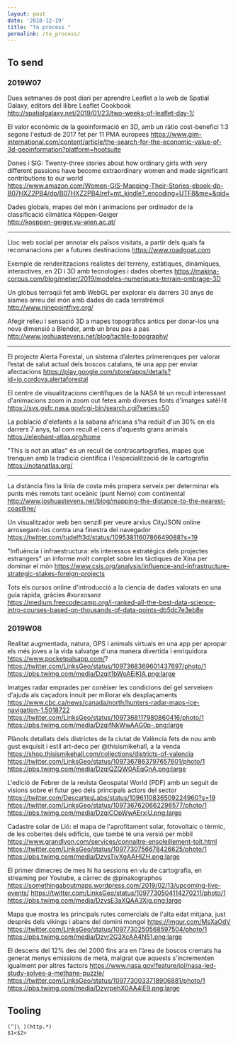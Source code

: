 ```yaml
---
layout: post
date: '2018-12-19'
title: "To process "
permalink: /to_process/
---
```



## To send

### 2019W07

Dues setmanes de post diari per aprendre Leaflet a la web de Spatial Galaxy, editors del llibre Leaflet Cookbook
<http://spatialgalaxy.net/2019/01/23/two-weeks-of-leaflet-day-1/>

El valor econòmic de la geoinformació en 3D, amb un ràtio cost-benefici 1:3 segons l'estudi de 2017 fet per 11 PMA europees
<https://www.gim-international.com/content/article/the-search-for-the-economic-value-of-3d-geoinformation?platform=hootsuite>

Dones i SIG: Twenty-three stories about how ordinary girls with very different passions have become extraordinary women and made significant contributions to our world  
<https://www.amazon.com/Women-GIS-Mapping-Their-Stories-ebook-dp-B07HXZ2PB4/dp/B07HXZ2PB4/ref=mt_kindle?_encoding=UTF8&me=&qid=>

Dades globals, mapes del món i animacions per ordinador de la classificació climàtica Köppen-Geiger   
<http://koeppen-geiger.vu-wien.ac.at/>

---

Lloc web social per annotar els països visitats, a partir dels quals fa recomanacions per a futures destinacions
<https://www.roadgoat.com>

Exemple de renderitzacions realistes del terreny, estàtiques, dinàmiques, interactives, en 2D i 3D amb tecnologies i dades obertes
<https://makina-corpus.com/blog/metier/2019/modeles-numeriques-terrain-ombrage-3D>

Un globus terraqüi fet amb WebGL per explorar els darrers 30 anys de sismes arreu del món amb dades de cada terratrèmol
<http://www.ninepointfive.org/>

Afegir relleu i sensació 3D a mapes topogràfics antics per donar-los una nova dimensió a Blender, amb un breu pas a pas
<http://www.joshuastevens.net/blog/tactile-topography/>

---

El projecte Alerta Forestal, un sistema d’alertes primerenques per valorar l’estat de salut actual dels boscos catalans, té una app per enviar afectacions    <https://play.google.com/store/apps/details?id=io.cordova.alertaforestal>

El centre de visualitzacions científiques de la NASA té un recull interessant d'animacions zoom in zoom out fetes amb diverses fonts d'imatges satèl·lit    
<https://svs.gsfc.nasa.gov/cgi-bin/search.cgi?series=50>

La població d'elefants a la sabana africana s'ha reduït d'un 30% en els darrers 7 anys, tal com recull el cens d'aquests grans animals   
<https://elephant-atlas.org/home>

"This is not an atlas" és un recull de contracartografies, mapes que trenquen amb la tradició científica i l'especialització de la cartografia  
<https://notanatlas.org/>

---

La distància fins la línia de costa més propera serveix per determinar els punts més remots tant oceànic (punt Nemo) com continental
<http://www.joshuastevens.net/blog/mapping-the-distance-to-the-nearest-coastline/>

Un visualitzador web ben senzill per veure arxius CityJSON online arrosegant-los contra una finestra del navegador   
<https://twitter.com/tudelft3d/status/1095381160786649088?s=19>

"Influència i infraestructura: els interessos estratègics dels projectes estrangers" un informe molt complet sobre les tàctiques de Xina per dominar el món 
<https://www.csis.org/analysis/influence-and-infrastructure-strategic-stakes-foreign-projects>

Tots els cursos online d'introducció a la cìencia de dades valorats en una guia ràpida, gràcies #xurxosanz   
<https://medium.freecodecamp.org/i-ranked-all-the-best-data-science-intro-courses-based-on-thousands-of-data-points-db5dc7e3eb8e>


### 2019W08

Realitat augmentada, natura, GPS i animals virtuals en una app per apropar els més joves a la vida salvatge d'una manera divertida i enriquidora https://www.pocketpalsapp.com/? https://twitter.com/LinksGeo/status/1097368369601437697/photo/1 https://pbs.twimg.com/media/Dzqit1bWoAEjKIA.png:large

Imatges radar emprades per conèixer les condicions del gel serveixen d'ajuda als caçadors innuit per millorar els desplaçaments https://www.cbc.ca/news/canada/north/hunters-radar-maps-ice-navigation-1.5018722 https://twitter.com/LinksGeo/status/1097368117980860416/photo/1 https://pbs.twimg.com/media/DzqifNkWwAAG0p-.png:large

Plànols detallats dels districtes de la ciutat de València fets de nou amb gust exquisit i estil art-deco per @thisismikehall, a la venda https://shop.thisismikehall.com/collections/districts-of-valencia https://twitter.com/LinksGeo/status/1097367863797657601/photo/1 https://pbs.twimg.com/media/DzqiQZQW0AEqGnA.png:large

L'edició de Febrer de la revista Geospatal World (PDF) amb un seguit de visions sobre el futur geo dels principals actors del sector https://twitter.com/DescartesLabs/status/1096110836509224960?s=19 https://twitter.com/LinksGeo/status/1097367620662296577/photo/1 https://pbs.twimg.com/media/DzqiCOpWwAErxjU.png:large

Cadastre solar de Lió: el mapa de l'aprofitament solar, fotovoltaic o tèrmic, de les cobertes dels edificis, que també té una versió per mòbil https://www.grandlyon.com/services/connaitre-ensoleillement-toit.html https://twitter.com/LinksGeo/status/1097730756678426625/photo/1 https://pbs.twimg.com/media/DzvsTivXgAAHIZH.png:large

El primer dimecres de mes hi ha sessions en viu de cartografia, en streaming per Youtube, a càrrec de @pinakographos https://somethingaboutmaps.wordpress.com/2019/02/13/upcoming-live-events/ https://twitter.com/LinksGeo/status/1097730504114270211/photo/1 https://pbs.twimg.com/media/DzvsE3aXQAA3Xjg.png:large

Mapa que mostra les principals rutes comercials de l'alta edat mitjana, just després dels vikings i abans del domini mongol https://imgur.com/MsXaOdV https://twitter.com/LinksGeo/status/1097730250568597504/photo/1 https://pbs.twimg.com/media/Dzvr2G3XcAA4N51.png:large

El descens del 12% des del 2000 fins ara en l'àrea de boscos cremats ha generat menys emissions de metà, malgrat que aquests s'incrementen igualment per altres factors https://www.nasa.gov/feature/jpl/nasa-led-study-solves-a-methane-puzzle/ https://twitter.com/LinksGeo/status/1097730033718906881/photo/1 https://pbs.twimg.com/media/DzvrpehX0AA4lE9.png:large

## Tooling

```text
(^|\ )(http.*)
$1<$2>
```
